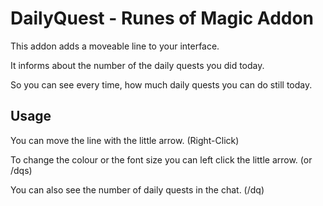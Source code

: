 # DailyQuest - Runes of Magic Addon

This addon adds a moveable line to your interface.

It informs about the number of the daily quests you did today.

So you can see every time, how much daily quests you can do still today.

## Usage

You can move the line with the little arrow. (Right-Click)

To change the colour or the font size you can left click the little arrow. (or /dqs)

You can also see the number of daily quests in the chat. (/dq)